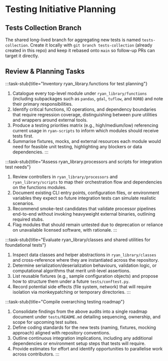 # Testing Initiative Planning

## Tests Collection Branch

The shared long-lived branch for aggregating new tests is named `tests-collection`. Create it locally with `git branch tests-collection` (already created in this repo) and keep it rebased onto `main` so follow-up PRs can target it directly.

## Review & Planning Tasks

:::task-stub{title="Inventory ryan_library.functions for test planning"}
1. Catalogue every top-level module under `ryan_library/functions` (including subpackages such as `pandas`, `gdal`, `tuflow`, and `RORB`) and note their primary responsibilities.
2. Identify critical functions, IO operations, and dependency boundaries that require regression coverage, distinguishing between pure utilities and wrappers around external tools.
3. Produce a testing priorities matrix (e.g., high/medium/low) referencing current usage in `ryan-scripts` to inform which modules should receive tests first.
4. Summarise fixtures, mocks, and external resources each module would need for feasible unit testing, highlighting any blockers or data dependencies.
:::

:::task-stub{title="Assess ryan_library.processors and scripts for integration test needs"}
1. Review controllers in `ryan_library/processors` and `ryan_library/scripts` to map their orchestration flow and dependencies on the functions modules.
2. Document existing CLI entry points, configuration files, or environment variables they expect so future integration tests can simulate realistic scenarios.
3. Recommend smoke-test candidates that validate processor pipelines end-to-end without invoking heavyweight external binaries, outlining required stubs.
4. Flag modules that should remain untested due to deprecation or reliance on unavailable licensed software, with rationale.
:::

:::task-stub{title="Evaluate ryan_library/classes and shared utilities for foundational tests"}
1. Inspect data classes and helper abstractions in `ryan_library/classes` and cross-reference where they are instantiated across the repository.
2. Determine serialization/deserialization behaviours, validation logic, or computational algorithms that merit unit-level assertions.
3. List reusable fixtures (e.g., sample configuration objects) and propose how to structure them under a future `tests/conftest.py`.
4. Record potential side effects (file system, network) that will require isolation via monkeypatching or temporary directories.
:::

:::task-stub{title="Compile overarching testing roadmap"}
1. Consolidate findings from the above audits into a single roadmap document under `tests/README.md` detailing sequencing, ownership, and scope for upcoming test suites.
2. Define coding standards for the new tests (naming, fixtures, mocking approach) aligned with repository conventions.
3. Outline continuous integration implications, including any additional dependencies or environment setup steps that tests will require.
4. Provide estimates for effort and identify opportunities to parallelise work across contributors.
:::
